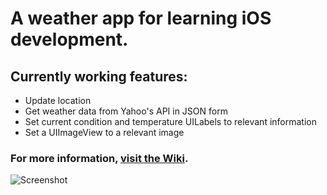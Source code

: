 # A weather app for learning iOS development.

## Currently working features:
- Update location
- Get weather data from Yahoo's API in JSON form
- Set current condition and temperature UILabels to relevant information
- Set a UIImageView to a relevant image

### For more information, [visit the Wiki](https://github.com/mathieuhendey/RedditWeather/wiki).

![Screenshot](http://i.imgur.com/XSQYj.png)